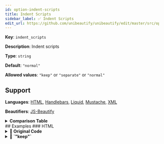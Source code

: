 ```yaml
---
id: option-indent-scripts
title: Indent Scripts
sidebar_label: ✅ Indent Scripts
edit_url: https://github.com/unibeautify/unibeautify/edit/master/src/options.ts
---
```

**Key**: `indent_scripts`

**Description**: Indent scripts

**Type**: `string`

**Default**: `"normal"`

**Allowed values**: `"keep"` or `"separate"` or `"normal"`

## Support
**Languages**: [HTML](/docs/language-html.html), [Handlebars](/docs/language-handlebars.html), [Liquid](/docs/language-liquid.html), [Mustache](/docs/language-mustache.html), [XML](/docs/language-xml.html)

**Beautifiers**: [JS-Beautify](/docs/beautifier-js-beautify.html)

<details><summary><strong>Comparison Table</strong></summary>
| Language | [JS-Beautify](/docs/beautifier-js-beautify.html) |
| --- | --- |
| [HTML](/docs/language-html.html) | &#9989; |
| [Handlebars](/docs/language-handlebars.html) | &#9989; |
| [Liquid](/docs/language-liquid.html) | &#9989; |
| [Mustache](/docs/language-mustache.html) | &#9989; |
| [XML](/docs/language-xml.html) | &#9989; |
</details>
## Examples
### HTML
<details><summary><strong>🚧 Original Code</strong></summary>
```HTML
<html>

<body>
<script>
console.log("hello world");
</script>
</body>

</html>
```
</details>
<details><summary><strong>🔧 `"keep"`</strong></summary>
Using [JS-Beautify](/docs/beautifier-js-beautify.html) beautifier:
```HTML
<html>

<body>
  <script>
  console.log("hello world");
  </script>
</body>

</html>
```
<details><summary>Configuration</summary>
A `.unibeautify.json` file would look like the following:
```json
{
  "HTML": {
    "indent_size": 2,
    "indent_char": " ",
    "indent_scripts": "keep"
  }
}
```
</details>
<details><summary>Difference from original</summary>
```diff
Index: keep
===================================================================
--- keep	Original
+++ keep	Beautified
@@ -1,9 +1,9 @@
 <html>␊
 ␊
 <body>␊
-<script>␊
-console.log("hello␣world");␊
-</script>␊
+␣␣<script>␊
+␣␣console.log("hello␣world");␊
+␣␣</script>␊
 </body>␊
 ␊
 </html>
\ No newline at end of file

```
</details>
</details>
<details><summary><strong>🔧 `"separate"`</strong></summary>
Using [JS-Beautify](/docs/beautifier-js-beautify.html) beautifier:
```HTML
<html>

<body>
  <script>
console.log("hello world");
  </script>
</body>

</html>
```
<details><summary>Configuration</summary>
A `.unibeautify.json` file would look like the following:
```json
{
  "HTML": {
    "indent_size": 2,
    "indent_char": " ",
    "indent_scripts": "separate"
  }
}
```
</details>
<details><summary>Difference from original</summary>
```diff
Index: separate
===================================================================
--- separate	Original
+++ separate	Beautified
@@ -1,9 +1,9 @@
 <html>␊
 ␊
 <body>␊
-<script>␊
+␣␣<script>␊
 console.log("hello␣world");␊
-</script>␊
+␣␣</script>␊
 </body>␊
 ␊
 </html>
\ No newline at end of file

```
</details>
</details>
<details><summary><strong>🔧 `"normal"`</strong></summary>
Using [JS-Beautify](/docs/beautifier-js-beautify.html) beautifier:
```HTML
<html>

<body>
  <script>
    console.log("hello world");
  </script>
</body>

</html>
```
<details><summary>Configuration</summary>
A `.unibeautify.json` file would look like the following:
```json
{
  "HTML": {
    "indent_size": 2,
    "indent_char": " ",
    "indent_scripts": "normal"
  }
}
```
</details>
<details><summary>Difference from original</summary>
```diff
Index: normal
===================================================================
--- normal	Original
+++ normal	Beautified
@@ -1,9 +1,9 @@
 <html>␊
 ␊
 <body>␊
-<script>␊
-console.log("hello␣world");␊
-</script>␊
+␣␣<script>␊
+␣␣␣␣console.log("hello␣world");␊
+␣␣</script>␊
 </body>␊
 ␊
 </html>
\ No newline at end of file

```
</details>
</details>
